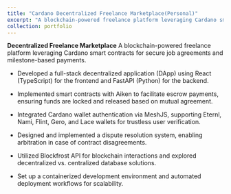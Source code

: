 ```yaml
---
title: "Cardano Decentralized Freelance Marketplace(Personal)"
excerpt: "A blockchain-powered freelance platform leveraging Cardano smart contracts for secure job agreements and milestone-based payments...<br/>"
collection: portfolio
---
```


 **Decentralized Freelance Marketplace** A blockchain-powered freelance platform leveraging Cardano smart contracts for secure job agreements and milestone-based payments.


- Developed a full-stack decentralized application (DApp) using React (TypeScript) for the frontend and FastAPI (Python) for the backend.

- Implemented smart contracts with Aiken to facilitate escrow payments, ensuring funds are locked and released based on mutual agreement.

- Integrated Cardano wallet authentication via MeshJS, supporting Eternl, Nami, Flint, Gero, and Lace wallets for trustless user verification.

- Designed and implemented a dispute resolution system, enabling arbitration in case of contract disagreements.

- Utilized Blockfrost API for blockchain interactions and explored decentralized vs. centralized database solutions.

- Set up a containerized development environment and automated deployment workflows for scalability.
